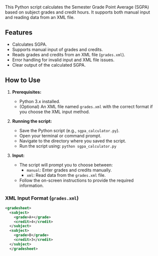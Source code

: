 
This Python script calculates the Semester Grade Point Average (SGPA) based on subject grades and credit hours.  It supports both manual input and reading data from an XML file.

## Features

* Calculates SGPA.
* Supports manual input of grades and credits.
* Reads grades and credits from an XML file (`grades.xml`).
* Error handling for invalid input and XML file issues.
* Clear output of the calculated SGPA.

## How to Use

1.  **Prerequisites:**
    * Python 3.x installed.
    * (Optional) An XML file named `grades.xml` with the correct format if you choose the XML input method.

2.  **Running the script:**

    * Save the Python script (e.g., `sgpa_calculator.py`).
    * Open your terminal or command prompt.
    * Navigate to the directory where you saved the script.
    * Run the script using: `python sgpa_calculator.py`

3.  **Input:**

    * The script will prompt you to choose between:
        * `manual`:  Enter grades and credits manually.
        * `xml`: Read data from the `grades.xml` file.
    * Follow the on-screen instructions to provide the required information.

### XML Input Format (`grades.xml`)

```xml
<gradesheet>
  <subject>
    <grade>A+</grade>
    <credit>4</credit>
  </subject>
  <subject>
    <grade>B</grade>
    <credit>3</credit>
  </subject>
  </gradesheet>

